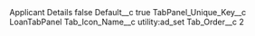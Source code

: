 <?xml version="1.0" encoding="UTF-8"?>
<CustomMetadata xmlns="http://soap.sforce.com/2006/04/metadata" xmlns:xsi="http://www.w3.org/2001/XMLSchema-instance" xmlns:xsd="http://www.w3.org/2001/XMLSchema">
    <label>Applicant Details</label>
    <protected>false</protected>
    <values>
        <field>Default__c</field>
        <value xsi:type="xsd:boolean">true</value>
    </values>
    <values>
        <field>TabPanel_Unique_Key__c</field>
        <value xsi:type="xsd:string">LoanTabPanel</value>
    </values>
    <values>
        <field>Tab_Icon_Name__c</field>
        <value xsi:type="xsd:string">utility:ad_set</value>
    </values>
    <values>
        <field>Tab_Order__c</field>
        <value xsi:type="xsd:string">2</value>
    </values>
</CustomMetadata>
